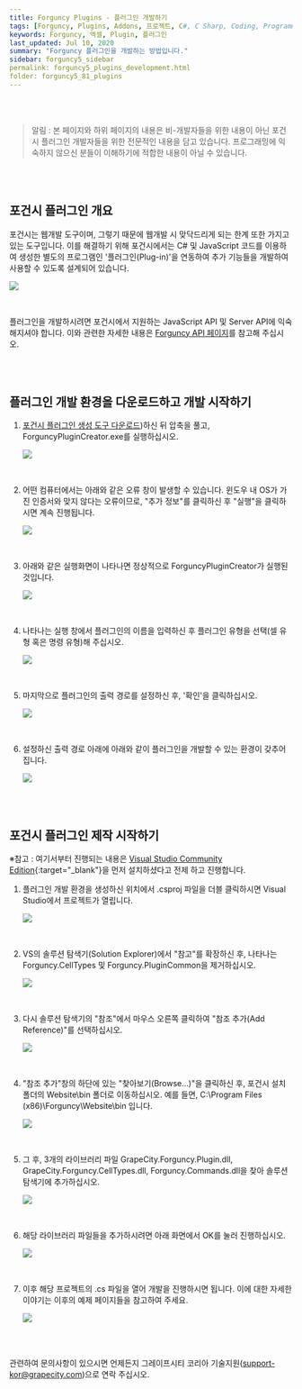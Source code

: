 ```yaml
---
title: Forguncy Plugins - 플러그인 개발하기
tags: [Forguncy, Plugins, Addons, 프로젝트, C#, C Sharp, Coding, Programming]
keywords: Forguncy, 엑셀, Plugin, 플러그인
last_updated: Jul 10, 2020
summary: "Forguncy 플러그인을 개발하는 방법입니다."
sidebar: forguncy5_sidebar
permalink: forguncy5_plugins_development.html
folder: forguncy5_81_plugins
---
```


<br /><br />

> 알림 : 본 페이지와 하위 페이지의 내용은 비-개발자들을 위한 내용이 아닌 포건시 플러그인 개발자들을 위한 전문적인 내용을 담고 있습니다. 프로그래밍에 익숙하지 않으신 분들이 이해하기에 적합한 내용이 아닐 수 있습니다.

<br /><br />


<h2>포건시 플러그인 개요</h2>

포건시는 웹개발 도구이며, 그렇기 때문에 웹개발 시 맞닥드리게 되는 한계 또한 가지고 있는 도구입니다. 이를 해결하기 위해 포건시에서는 C# 및 JavaScript 코드를 이용하여 생성한 별도의 프로그램인 '플러그인(Plug-in)'을 연동하여 추가 기능들을 개발하여 사용할 수 있도록 설계되어 있습니다. 

  ![]({{site.url}}/images/forguncy5/forguncy5_plugins_dev_01.png)

<br />

플러그인을 개발하시려면 포건시에서 지원하는 JavaScript API 및 Server API에 익숙해지셔야 합니다. 이와 관련한 자세한 내용은 [Forguncy API 페이지](https://forguncy-korea.github.io/fgc5jsapi_intro.html)를 참고해 주십시오.

<br /><br />


<h2>플러그인 개발 환경을 다운로드하고 개발 시작하기</h2>

1. [포건시 플러그인 생성 도구 다운로드]({{site.url}}/attached_files/Plugin_Files/etc/PluginTools_20200710.zip))하신 뒤 압축을 풀고, ForguncyPluginCreator.exe를 실행하십시오.

    ![]({{site.url}}/images/forguncy5/forguncy5_plugins_dev_02.png)

    <br />

2. 어떤 컴퓨터에서는 아래와 같은 오류 창이 발생할 수 있습니다. 윈도우 내 OS가 가진 인증서와 맞지 않다는 오류이므로, "추가 정보"를 클릭하신 후 "실행"을 클릭하시면 계속 진행됩니다.

    ![]({{site.url}}/images/forguncy5/forguncy5_plugins_dev_03.png)

    <br />

3. 아래와 같은 실행화면이 나타나면 정상적으로 ForguncyPluginCreator가 실행된 것입니다.

    ![]({{site.url}}/images/forguncy5/forguncy5_plugins_dev_04.png)

    <br />

4. 나타나는 실행 창에서 플러그인의 이름을 입력하신 후 플러그인 유형을 선택(셀 유형 혹은 명령 유형)해 주십시오. 

    ![]({{site.url}}/images/forguncy5/forguncy5_plugins_dev_05.png)

    <br />

5. 마지막으로 플러그인의 출력 경로를 설정하신 후, '확인'을 클릭하십시오.

    ![]({{site.url}}/images/forguncy5/forguncy5_plugins_dev_06.png)

    <br />

6. 설정하신 출력 경로 아래에 아래와 같이 플러그인을 개발할 수 있는 환경이 갖추어 집니다.

    ![]({{site.url}}/images/forguncy5/forguncy5_plugins_dev_07.png)

<br /><br />


<h2>포건시 플러그인 제작 시작하기</h2>

※참고 : 여기서부터 진행되는 내용은 [Visual Studio Community Edition](https://visualstudio.microsoft.com/ko/vs/community/){:target="_blank"}을 먼저 설치하셨다고 전제 하고 진행합니다.

1. 플러그인 개발 환경을 생성하신 위치에서 .csproj 파일을 더블 클릭하시면 Visual Studio에서 프로젝트가 열립니다.

    ![]({{site.url}}/images/forguncy5/forguncy5_plugins_dev_08.png)

    <br />

2. VS의 솔루션 탐색기(Solution Explorer)에서 "참고"를 확장하신 후, 나타나는 Forguncy.CellTypes 및 Forguncy.PluginCommon을 제거하십시오.

    ![]({{site.url}}/images/forguncy5/forguncy5_plugins_dev_09.png)

    <br />

3. 다시 솔루션 탐색기의 "참조"에서 마우스 오른쪽 클릭하여 "참조 추가(Add Reference)"를 선택하십시오.

    ![]({{site.url}}/images/forguncy5/forguncy5_plugins_dev_10.png)

    <br />

4. "참조 추가"창의 하단에 있는 "찾아보기(Browse...)"을 클릭하신 후, 포건시 설치 폴더의 Website\bin 폴더로 이동하십시오.
    예를 들면, C:\Program Files (x86)\Forguncy\Website\bin 입니다.

    ![]({{site.url}}/images/forguncy5/forguncy5_plugins_dev_11.png)

    <br />

5. 그 후, 3개의 라이브러리 파일 GrapeCity.Forguncy.Plugin.dll, GrapeCity.Forguncy.CellTypes.dll, Forguncy.Commands.dll을 찾아 솔루션 탐색기에 추가하십시오.

    ![]({{site.url}}/images/forguncy5/forguncy5_plugins_dev_12.png)

    <br />

6. 해당 라이브러리 파일들을 추가하시려면 아래 화면에서 OK를 눌러 진행하십시오.

    ![]({{site.url}}/images/forguncy5/forguncy5_plugins_dev_13.png)

    <br />

7. 이후 해당 프로젝트의 .cs 파일을 열어 개발을 진행하시면 됩니다. 이에 대한 자세한 이야기는 이후의 예제 페이지들을 참고하여 주세요.

    ![]({{site.url}}/images/forguncy5/forguncy5_plugins_dev_14.png)

<br /><br />

관련하여 문의사항이 있으시면 언제든지 그레이프시티 코리아 기술지원(support-kor@grapecity.com)으로 연락 주십시오.

<br /><br />